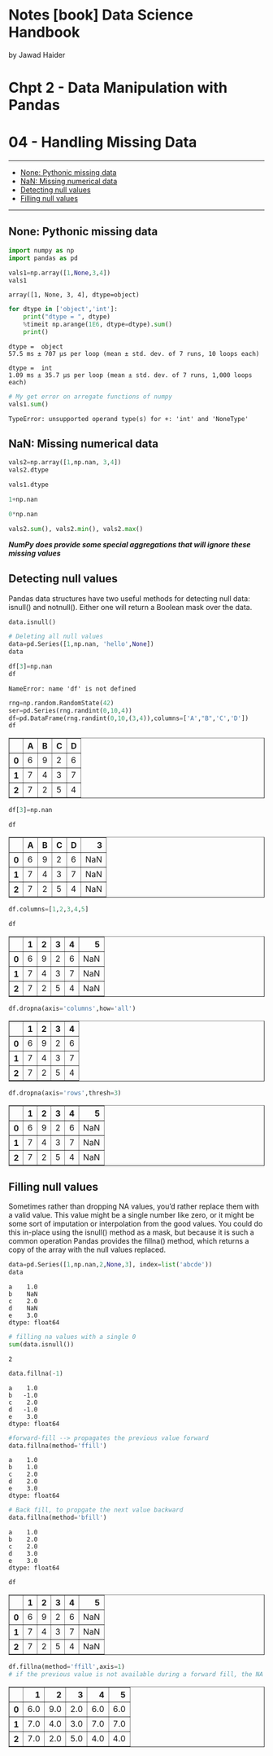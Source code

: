 Notes [book] Data Science Handbook
================
by Jawad Haider
# **Chpt 2 - Data Manipulation with Pandas**

# 04 - Handling Missing Data
------------------------------------------------------------------------

- <a href="#none-pythonic-missing-data"
  id="toc-none-pythonic-missing-data">None: Pythonic missing data</a>
- <a href="#nan-missing-numerical-data"
  id="toc-nan-missing-numerical-data">NaN: Missing numerical data</a>
- <a href="#detecting-null-values"
  id="toc-detecting-null-values">Detecting null values</a>
- <a href="#filling-null-values" id="toc-filling-null-values">Filling null
  values</a>

------------------------------------------------------------------------

## None: Pythonic missing data

``` python
import numpy as np
import pandas as pd
```

``` python
vals1=np.array([1,None,3,4])
vals1
```

    array([1, None, 3, 4], dtype=object)

``` python
for dtype in ['object','int']:
    print("dtype = ", dtype)
    %timeit np.arange(1E6, dtype=dtype).sum()
    print()
```

    dtype =  object
    57.5 ms ± 707 µs per loop (mean ± std. dev. of 7 runs, 10 loops each)

    dtype =  int
    1.09 ms ± 35.7 µs per loop (mean ± std. dev. of 7 runs, 1,000 loops each)

``` python
# My get error on arregate functions of numpy
vals1.sum()
```

    TypeError: unsupported operand type(s) for +: 'int' and 'NoneType'

## NaN: Missing numerical data

``` python
vals2=np.array([1,np.nan, 3,4])
vals2.dtype
```

``` python
vals1.dtype
```

``` python
1+np.nan
```

``` python
0*np.nan
```

``` python
vals2.sum(), vals2.min(), vals2.max()
```

***NumPy does provide some special aggregations that will ignore these
missing values***

## Detecting null values

Pandas data structures have two useful methods for detecting null data:
isnull() and notnull(). Either one will return a Boolean mask over the
data.

``` python
data.isnull()
```

``` python
# Deleting all null values
data=pd.Series([1,np.nan, 'hello',None])
data
```

``` python
df[3]=np.nan
df
```

    NameError: name 'df' is not defined

``` python
rng=np.random.RandomState(42)
ser=pd.Series(rng.randint(0,10,4))
df=pd.DataFrame(rng.randint(0,10,(3,4)),columns=['A',"B",'C','D'])
df
```

<div>
<style scoped>
    .dataframe tbody tr th:only-of-type {
        vertical-align: middle;
    }

    .dataframe tbody tr th {
        vertical-align: top;
    }

    .dataframe thead th {
        text-align: right;
    }
</style>
<table border="1" class="dataframe">
  <thead>
    <tr style="text-align: right;">
      <th></th>
      <th>A</th>
      <th>B</th>
      <th>C</th>
      <th>D</th>
    </tr>
  </thead>
  <tbody>
    <tr>
      <th>0</th>
      <td>6</td>
      <td>9</td>
      <td>2</td>
      <td>6</td>
    </tr>
    <tr>
      <th>1</th>
      <td>7</td>
      <td>4</td>
      <td>3</td>
      <td>7</td>
    </tr>
    <tr>
      <th>2</th>
      <td>7</td>
      <td>2</td>
      <td>5</td>
      <td>4</td>
    </tr>
  </tbody>
</table>
</div>

``` python
df[3]=np.nan
```

``` python
df
```

<div>
<style scoped>
    .dataframe tbody tr th:only-of-type {
        vertical-align: middle;
    }

    .dataframe tbody tr th {
        vertical-align: top;
    }

    .dataframe thead th {
        text-align: right;
    }
</style>
<table border="1" class="dataframe">
  <thead>
    <tr style="text-align: right;">
      <th></th>
      <th>A</th>
      <th>B</th>
      <th>C</th>
      <th>D</th>
      <th>3</th>
    </tr>
  </thead>
  <tbody>
    <tr>
      <th>0</th>
      <td>6</td>
      <td>9</td>
      <td>2</td>
      <td>6</td>
      <td>NaN</td>
    </tr>
    <tr>
      <th>1</th>
      <td>7</td>
      <td>4</td>
      <td>3</td>
      <td>7</td>
      <td>NaN</td>
    </tr>
    <tr>
      <th>2</th>
      <td>7</td>
      <td>2</td>
      <td>5</td>
      <td>4</td>
      <td>NaN</td>
    </tr>
  </tbody>
</table>
</div>

``` python
df.columns=[1,2,3,4,5]
```

``` python
df
```

<div>
<style scoped>
    .dataframe tbody tr th:only-of-type {
        vertical-align: middle;
    }

    .dataframe tbody tr th {
        vertical-align: top;
    }

    .dataframe thead th {
        text-align: right;
    }
</style>
<table border="1" class="dataframe">
  <thead>
    <tr style="text-align: right;">
      <th></th>
      <th>1</th>
      <th>2</th>
      <th>3</th>
      <th>4</th>
      <th>5</th>
    </tr>
  </thead>
  <tbody>
    <tr>
      <th>0</th>
      <td>6</td>
      <td>9</td>
      <td>2</td>
      <td>6</td>
      <td>NaN</td>
    </tr>
    <tr>
      <th>1</th>
      <td>7</td>
      <td>4</td>
      <td>3</td>
      <td>7</td>
      <td>NaN</td>
    </tr>
    <tr>
      <th>2</th>
      <td>7</td>
      <td>2</td>
      <td>5</td>
      <td>4</td>
      <td>NaN</td>
    </tr>
  </tbody>
</table>
</div>

``` python
df.dropna(axis='columns',how='all')
```

<div>
<style scoped>
    .dataframe tbody tr th:only-of-type {
        vertical-align: middle;
    }

    .dataframe tbody tr th {
        vertical-align: top;
    }

    .dataframe thead th {
        text-align: right;
    }
</style>
<table border="1" class="dataframe">
  <thead>
    <tr style="text-align: right;">
      <th></th>
      <th>1</th>
      <th>2</th>
      <th>3</th>
      <th>4</th>
    </tr>
  </thead>
  <tbody>
    <tr>
      <th>0</th>
      <td>6</td>
      <td>9</td>
      <td>2</td>
      <td>6</td>
    </tr>
    <tr>
      <th>1</th>
      <td>7</td>
      <td>4</td>
      <td>3</td>
      <td>7</td>
    </tr>
    <tr>
      <th>2</th>
      <td>7</td>
      <td>2</td>
      <td>5</td>
      <td>4</td>
    </tr>
  </tbody>
</table>
</div>

``` python
df.dropna(axis='rows',thresh=3)
```

<div>
<style scoped>
    .dataframe tbody tr th:only-of-type {
        vertical-align: middle;
    }

    .dataframe tbody tr th {
        vertical-align: top;
    }

    .dataframe thead th {
        text-align: right;
    }
</style>
<table border="1" class="dataframe">
  <thead>
    <tr style="text-align: right;">
      <th></th>
      <th>1</th>
      <th>2</th>
      <th>3</th>
      <th>4</th>
      <th>5</th>
    </tr>
  </thead>
  <tbody>
    <tr>
      <th>0</th>
      <td>6</td>
      <td>9</td>
      <td>2</td>
      <td>6</td>
      <td>NaN</td>
    </tr>
    <tr>
      <th>1</th>
      <td>7</td>
      <td>4</td>
      <td>3</td>
      <td>7</td>
      <td>NaN</td>
    </tr>
    <tr>
      <th>2</th>
      <td>7</td>
      <td>2</td>
      <td>5</td>
      <td>4</td>
      <td>NaN</td>
    </tr>
  </tbody>
</table>
</div>

## Filling null values

Sometimes rather than dropping NA values, you’d rather replace them with
a valid value. This value might be a single number like zero, or it
might be some sort of imputation or interpolation from the good values.
You could do this in-place using the isnull() method as a mask, but
because it is such a common operation Pandas provides the fillna()
method, which returns a copy of the array with the null values replaced.

``` python
data=pd.Series([1,np.nan,2,None,3], index=list('abcde'))
data
```

    a    1.0
    b    NaN
    c    2.0
    d    NaN
    e    3.0
    dtype: float64

``` python
# filling na values with a single 0
sum(data.isnull())
```

    2

``` python
data.fillna(-1)
```

    a    1.0
    b   -1.0
    c    2.0
    d   -1.0
    e    3.0
    dtype: float64

``` python
#forward-fill --> propagates the previous value forward
data.fillna(method='ffill')
```

    a    1.0
    b    1.0
    c    2.0
    d    2.0
    e    3.0
    dtype: float64

``` python
# Back fill, to propgate the next value backward
data.fillna(method='bfill')
```

    a    1.0
    b    2.0
    c    2.0
    d    3.0
    e    3.0
    dtype: float64

``` python
df
```

<div>
<style scoped>
    .dataframe tbody tr th:only-of-type {
        vertical-align: middle;
    }

    .dataframe tbody tr th {
        vertical-align: top;
    }

    .dataframe thead th {
        text-align: right;
    }
</style>
<table border="1" class="dataframe">
  <thead>
    <tr style="text-align: right;">
      <th></th>
      <th>1</th>
      <th>2</th>
      <th>3</th>
      <th>4</th>
      <th>5</th>
    </tr>
  </thead>
  <tbody>
    <tr>
      <th>0</th>
      <td>6</td>
      <td>9</td>
      <td>2</td>
      <td>6</td>
      <td>NaN</td>
    </tr>
    <tr>
      <th>1</th>
      <td>7</td>
      <td>4</td>
      <td>3</td>
      <td>7</td>
      <td>NaN</td>
    </tr>
    <tr>
      <th>2</th>
      <td>7</td>
      <td>2</td>
      <td>5</td>
      <td>4</td>
      <td>NaN</td>
    </tr>
  </tbody>
</table>
</div>

``` python
df.fillna(method='ffill',axis=1)
# if the previous value is not available during a forward fill, the NA value remains
```

<div>
<style scoped>
    .dataframe tbody tr th:only-of-type {
        vertical-align: middle;
    }

    .dataframe tbody tr th {
        vertical-align: top;
    }

    .dataframe thead th {
        text-align: right;
    }
</style>
<table border="1" class="dataframe">
  <thead>
    <tr style="text-align: right;">
      <th></th>
      <th>1</th>
      <th>2</th>
      <th>3</th>
      <th>4</th>
      <th>5</th>
    </tr>
  </thead>
  <tbody>
    <tr>
      <th>0</th>
      <td>6.0</td>
      <td>9.0</td>
      <td>2.0</td>
      <td>6.0</td>
      <td>6.0</td>
    </tr>
    <tr>
      <th>1</th>
      <td>7.0</td>
      <td>4.0</td>
      <td>3.0</td>
      <td>7.0</td>
      <td>7.0</td>
    </tr>
    <tr>
      <th>2</th>
      <td>7.0</td>
      <td>2.0</td>
      <td>5.0</td>
      <td>4.0</td>
      <td>4.0</td>
    </tr>
  </tbody>
</table>
</div>
